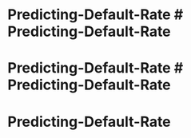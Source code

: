 # Predicting-Default-Rate # Predicting-Default-Rate
# Predicting-Default-Rate # Predicting-Default-Rate
# Predicting-Default-Rate
